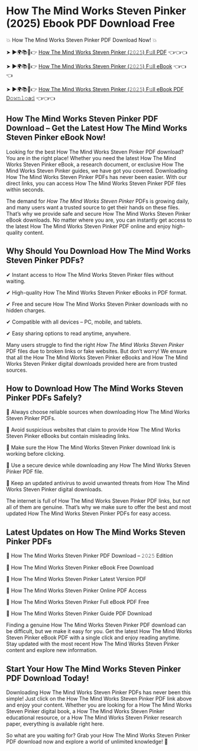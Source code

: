 # How The Mind Works Steven Pinker (2025) Ebook PDF Download Free

💥 How The Mind Works Steven Pinker PDF Download Now! 💥

➤ ►🌍📚📱👉 [How The Mind Works Steven Pinker (𝟸𝟶𝟸𝟻) F𝚞ll PDF](https://getpdf.xyz/how-the-mind-works-steven-pinker) 👈👈👈


➤ ►🌍📚📱👉 [How The Mind Works Steven Pinker (𝟸𝟶𝟸𝟻) F𝚞ll eBook](https://getpdf.xyz/how-the-mind-works-steven-pinker) 👈👈👈


➤ ►🌍📚📱👉 [How The Mind Works Steven Pinker (𝟸𝟶𝟸𝟻) F𝚞ll eBook PDF D𝚘𝚠𝚗𝚕𝚘a𝚍](https://getpdf.xyz/how-the-mind-works-steven-pinker) 👈👈👈


## How The Mind Works Steven Pinker PDF Download – Get the Latest How The Mind Works Steven Pinker eBook Now!

Looking for the best How The Mind Works Steven Pinker PDF download? You are in the right place! Whether you need the latest How The Mind Works Steven Pinker eBook, a research document, or exclusive How The Mind Works Steven Pinker guides, we have got you covered. Downloading How The Mind Works Steven Pinker PDFs has never been easier. With our direct links, you can access How The Mind Works Steven Pinker PDF files within seconds.

The demand for *How The Mind Works Steven Pinker* PDFs is growing daily, and many users want a trusted source to get their hands on these files. That’s why we provide safe and secure How The Mind Works Steven Pinker eBook downloads. No matter where you are, you can instantly get access to the latest How The Mind Works Steven Pinker PDF online and enjoy high-quality content.

## Why Should You Download How The Mind Works Steven Pinker PDFs?

✔ Instant access to How The Mind Works Steven Pinker files without waiting.

✔ High-quality How The Mind Works Steven Pinker eBooks in PDF format.

✔ Free and secure How The Mind Works Steven Pinker downloads with no hidden charges.

✔ Compatible with all devices – PC, mobile, and tablets.

✔ Easy sharing options to read anytime, anywhere.

Many users struggle to find the right *How The Mind Works Steven Pinker* PDF files due to broken links or fake websites. But don’t worry! We ensure that all the How The Mind Works Steven Pinker eBooks and How The Mind Works Steven Pinker digital downloads provided here are from trusted sources.

## How to Download How The Mind Works Steven Pinker PDFs Safely?

📌 Always choose reliable sources when downloading How The Mind Works Steven Pinker PDFs.

📌 Avoid suspicious websites that claim to provide How The Mind Works Steven Pinker eBooks but contain misleading links.

📌 Make sure the How The Mind Works Steven Pinker download link is working before clicking.

📌 Use a secure device while downloading any How The Mind Works Steven Pinker PDF file.

📌 Keep an updated antivirus to avoid unwanted threats from How The Mind Works Steven Pinker digital downloads.

The internet is full of How The Mind Works Steven Pinker PDF links, but not all of them are genuine. That’s why we make sure to offer the best and most updated How The Mind Works Steven Pinker PDFs for easy access.

## Latest Updates on How The Mind Works Steven Pinker PDFs

🔹 How The Mind Works Steven Pinker PDF Download – 𝟸𝟶𝟸𝟻 Edition

🔹 How The Mind Works Steven Pinker eBook Free Download

🔹 How The Mind Works Steven Pinker Latest Version PDF

🔹 How The Mind Works Steven Pinker Online PDF Access

🔹 How The Mind Works Steven Pinker Full eBook PDF Free

🔹 How The Mind Works Steven Pinker Guide PDF Download

Finding a genuine How The Mind Works Steven Pinker PDF download can be difficult, but we make it easy for you. Get the latest How The Mind Works Steven Pinker eBook PDF with a single click and enjoy reading anytime. Stay updated with the most recent How The Mind Works Steven Pinker content and explore new information.

## Start Your How The Mind Works Steven Pinker PDF Download Today!

Downloading How The Mind Works Steven Pinker PDFs has never been this simple! Just click on the How The Mind Works Steven Pinker PDF link above and enjoy your content. Whether you are looking for a How The Mind Works Steven Pinker digital book, a How The Mind Works Steven Pinker educational resource, or a How The Mind Works Steven Pinker research paper, everything is available right here.

So what are you waiting for? Grab your How The Mind Works Steven Pinker PDF download now and explore a world of unlimited knowledge! 🚀